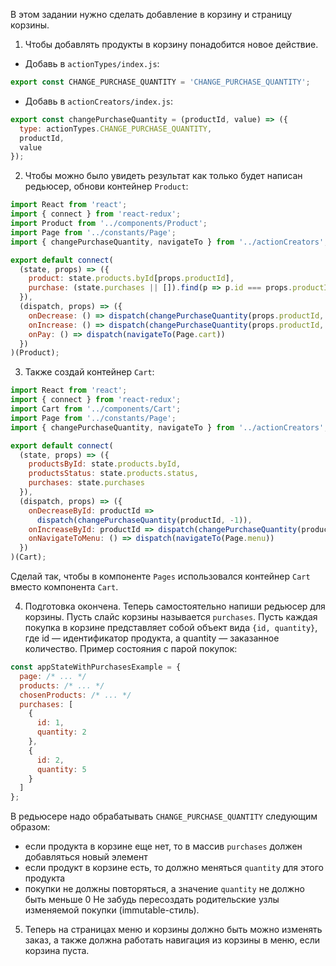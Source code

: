 В этом задании нужно сделать добавление в корзину и страницу корзины.

1. Чтобы добавлять продукты в корзину понадобится новое действие.
  - Добавь в `actionTypes/index.js`:
  ```js
  export const CHANGE_PURCHASE_QUANTITY = 'CHANGE_PURCHASE_QUANTITY';
  ```
  - Добавь в `actionCreators/index.js`:
  ```js
  export const changePurchaseQuantity = (productId, value) => ({
    type: actionTypes.CHANGE_PURCHASE_QUANTITY,
    productId,
    value
  });
  ```


2. Чтобы можно было увидеть результат как только будет написан редьюсер, обнови контейнер `Product`:
```js
import React from 'react';
import { connect } from 'react-redux';
import Product from '../components/Product';
import Page from '../constants/Page';
import { changePurchaseQuantity, navigateTo } from '../actionCreators';

export default connect(
  (state, props) => ({
    product: state.products.byId[props.productId],
    purchase: (state.purchases || []).find(p => p.id === props.productId)
  }),
  (dispatch, props) => ({
    onDecrease: () => dispatch(changePurchaseQuantity(props.productId, -1)),
    onIncrease: () => dispatch(changePurchaseQuantity(props.productId, 1)),
    onPay: () => dispatch(navigateTo(Page.cart))
  })
)(Product);

```


3. Также создай контейнер `Cart`:
```js
import React from 'react';
import { connect } from 'react-redux';
import Cart from '../components/Cart';
import Page from '../constants/Page';
import { changePurchaseQuantity, navigateTo } from '../actionCreators';

export default connect(
  (state, props) => ({
    productsById: state.products.byId,
    productsStatus: state.products.status,
    purchases: state.purchases
  }),
  (dispatch, props) => ({
    onDecreaseById: productId =>
      dispatch(changePurchaseQuantity(productId, -1)),
    onIncreaseById: productId => dispatch(changePurchaseQuantity(productId, 1)),
    onNavigateToMenu: () => dispatch(navigateTo(Page.menu))
  })
)(Cart);

```
Сделай так, чтобы в компоненте `Pages` использовался контейнер `Cart` вместо компонента `Cart`.


4. Подготовка окончена. Теперь самостоятельно напиши редьюсер для корзины.
Пусть слайс корзины называется `purchases`.
Пусть каждая  покупка в корзине представляет собой объект вида `{id, quantity}`,
где id — идентификатор продукта, а quantity — заказанное количество.
Пример состояния с парой покупок:
```js
const appStateWithPurchasesExample = {
  page: /* ... */
  products: /* ... */
  chosenProducts: /* ... */
  purchases: [
    {
      id: 1,
      quantity: 2
    },
    {
      id: 2,
      quantity: 5
    }
  ]
};
```
В редьюсере надо обрабатывать `CHANGE_PURCHASE_QUANTITY` следующим образом:
- если продукта в корзине еще нет, то в массив `purchases` должен добавляться новый элемент
- если продукт в корзине есть, то должно меняться `quantity` для этого продукта
- покупки не должны повторяться, а значение `quantity` не должно быть меньше 0
Не забудь пересоздать родительские узлы изменяемой покупки (immutable-стиль).


5. Теперь на страницах меню и корзины должно быть можно изменять заказ,
а также должна работать навигация из корзины в меню, если корзина пуста.
